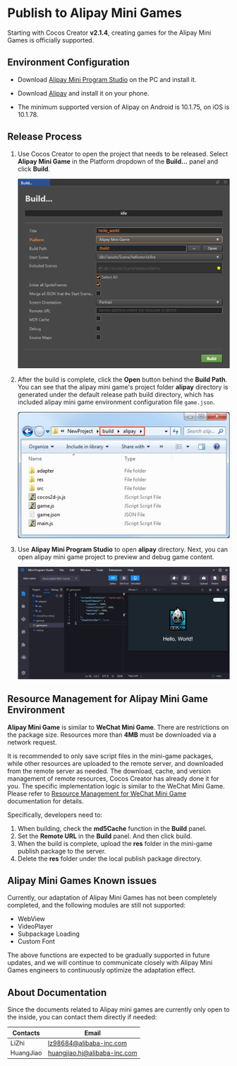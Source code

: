 # Publish to Alipay Mini Games

Starting with Cocos Creator **v2.1.4**, creating games for the Alipay Mini Games is officially supported.

## Environment Configuration

- Download [Alipay Mini Program Studio](https://render.alipay.com/p/f/fd-jwq8nu2a/pages/home/index.html) on the PC and install it.

- Download [Alipay](https://mobile.alipay.com/index.htm) and install it on your phone.

- The minimum supported version of Alipay on Android is 10.1.75, on iOS is 10.1.78.

## Release Process

1. Use Cocos Creator to open the project that needs to be released. Select **Alipay Mini Game** in the Platform dropdown of the **Build...** panel and click **Build**.

    ![](./publish-alipay-mini-games/build_option.png)

2. After the build is complete, click the **Open** button behind the **Build Path**. You can see that the alipay mini game's project folder **alipay** directory is generated under the default release path build directory, which has included alipay mini game environment configuration file `game.json`.

    ![](./publish-alipay-mini-games/build.png)

3. Use **Alipay Mini Program Studio** to open **alipay** directory. Next, you can open alipay mini game project to preview and debug game content.

    ![](./publish-alipay-mini-games/preview.png)

## Resource Management for Alipay Mini Game Environment

**Alipay Mini Game** is similar to **WeChat Mini Game**. There are restrictions on the package size. Resources more than **4MB** must be downloaded via a network request.

It is recommended to only save script files in the mini-game packages, while other resources are uploaded to the remote server, and downloaded from the remote server as needed. The download, cache, and version management of remote resources, Cocos Creator has already done it for you. The specific implementation logic is similar to the WeChat Mini Game. Please refer to [Resource Management for WeChat Mini Game](./publish-wechatgame.md#resource-management-for-wechat-mini-game-environment) documentation for details.

Specifically, developers need to:

1. When building, check the **md5Cache** function in the **Build** panel.
2. Set the **Remote URL** in the **Build** panel. And then click build.
3. When the build is complete, upload the **res** folder in the mini-game publish package to the server.
4. Delete the **res** folder under the local publish package directory.

## Alipay Mini Games Known issues

Currently, our adaptation of Alipay Mini Games has not been completely completed, and the following modules are still not supported:

- WebView
- VideoPlayer
- Subpackage Loading
- Custom Font

The above functions are expected to be gradually supported in future updates, and we will continue to communicate closely with Alipay Mini Games engineers to continuously optimize the adaptation effect.

## About Documentation

Since the documents related to Alipay mini games are currently only open to the inside, you can contact them directly if needed:

| Contacts | Email |
| ----- | ----- |
| LiZhi | lz98684@alibaba-inc.com      |
| HuangJiao | huangjiao.hj@alibaba-inc.com |
